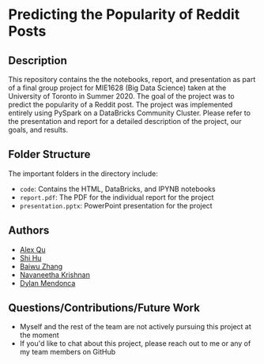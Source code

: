 # Predicting the Popularity of Reddit Posts
## Description
This repository contains the the notebooks, report, and presentation as part of a final group project for MIE1628 (Big Data Science) taken at the University of Toronto in Summer 2020. The goal of the project was to predict the popularity of a Reddit post. The project was implemented entirely using PySpark on a DataBricks Community Cluster. Please refer to the presentation and report for a detailed description of the project, our goals, and results.

## Folder Structure
The important folders in the directory include:
- `code`: Contains the HTML, DataBricks, and IPYNB notebooks
- `report.pdf`: The PDF for the individual report for the project
- `presentation.pptx`: PowerPoint presentation for the project

## Authors
- [Alex Qu](https://github.com/qzhseu)
- [Shi Hu](https://github.com/rock9684) 
- [Baiwu Zhang](https://github.com/bwuzhang) 
- [Navaneetha Krishnan](https://github.com/KrishoNaveen)
- [Dylan Mendonca](https://github.com/mdylan2)

## Questions/Contributions/Future Work
- Myself and the rest of the team are not actively pursuing this project at the moment
- If you'd like to chat about this project, please reach out to me or any of my team members on GitHub
